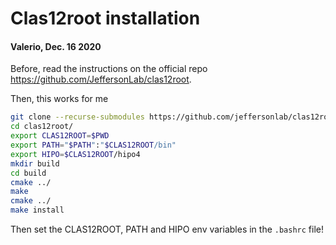 # Clas12root installation

#### Valerio, Dec. 16 2020

Before, read the instructions on the official repo https://github.com/JeffersonLab/clas12root.

Then, this works for me

``` bash
git clone --recurse-submodules https://github.com/jeffersonlab/clas12root.git
cd clas12root/
export CLAS12ROOT=$PWD
export PATH="$PATH":"$CLAS12ROOT/bin"
export HIPO=$CLAS12ROOT/hipo4
mkdir build
cd build
cmake ../
make
cmake ../
make install
```
Then set the CLAS12ROOT, PATH and HIPO env variables in the `.bashrc` file!
